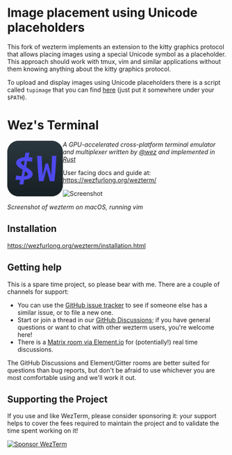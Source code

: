 # Image placement using Unicode placeholders

This fork of wezterm implements an extension to the kitty graphics protocol that
allows placing images using a special Unicode symbol as a placeholder. This
approach should work with tmux, vim and similar applications without them
knowing anything about the kitty graphics protocol.

To upload and display images using Unicode placeholders there is a script called
`tupimage` that you can find
[here](https://github.com/sergei-grechanik/tupimage) (just put it somewhere
under your `$PATH`).

# Wez's Terminal

<img alt="WezTerm Icon" src="https://raw.githubusercontent.com/wez/wezterm/main/assets/icon/terminal.png" align="left"> *A GPU-accelerated cross-platform terminal emulator and multiplexer written by <a href="https://github.com/wez">@wez</a> and implemented in <a href="https://www.rust-lang.org/">Rust</a>*

User facing docs and guide at: https://wezfurlong.org/wezterm/

![Screenshot](docs/screenshots/two.png)

*Screenshot of wezterm on macOS, running vim*

## Installation

https://wezfurlong.org/wezterm/installation.html

## Getting help

This is a spare time project, so please bear with me.  There are a couple of channels for support:

* You can use the [GitHub issue tracker](https://github.com/wez/wezterm/issues) to see if someone else has a similar issue, or to file a new one.
* Start or join a thread in our [GitHub Discussions](https://github.com/wez/wezterm/discussions); if you have general
  questions or want to chat with other wezterm users, you're welcome here!
* There is a [Matrix room via Element.io](https://app.element.io/#/room/#wezterm:matrix.org)
  for (potentially!) real time discussions.

The GitHub Discussions and Element/Gitter rooms are better suited for questions
than bug reports, but don't be afraid to use whichever you are most comfortable
using and we'll work it out.

## Supporting the Project

If you use and like WezTerm, please consider sponsoring it: your support helps
to cover the fees required to maintain the project and to validate the time
spent working on it!

[![Sponsor WezTerm](https://img.shields.io/github/sponsors/wez?label=Sponsor%20WezTerm&logo=github&style=for-the-badge)](https://github.com/sponsors/wez)
